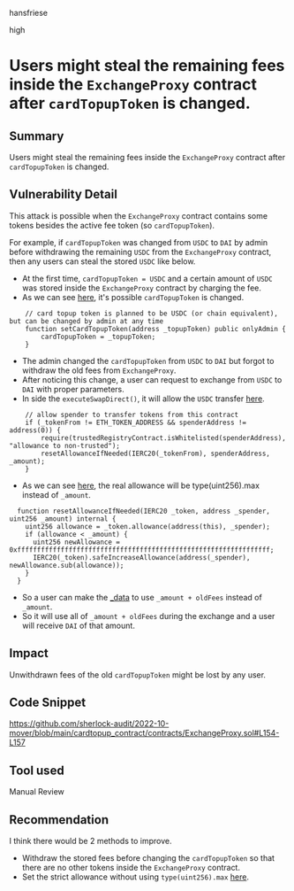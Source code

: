 hansfriese

high

# Users might steal the remaining fees inside the `ExchangeProxy` contract after `cardTopupToken` is changed.

## Summary
Users might steal the remaining fees inside the `ExchangeProxy` contract after `cardTopupToken` is changed.

## Vulnerability Detail
This attack is possible when the `ExchangeProxy` contract contains some tokens besides the active fee token (so `cardTopupToken`).

For example, if `cardTopupToken` was changed from `USDC` to `DAI` by admin before withdrawing the remaining `USDC` from the `ExchangeProxy` contract, then any users can steal the stored `USDC` like below.

- At the first time, `cardTopupToken = USDC` and a certain amount of `USDC` was stored inside the `ExchangeProxy` contract by charging the fee.
- As we can see [here](https://github.com/sherlock-audit/2022-10-mover/blob/main/cardtopup_contract/contracts/HardenedTopupProxy.sol#L213-L216), it's possible `cardTopupToken` is changed.

```solidity
    // card topup token is planned to be USDC (or chain equivalent), but can be changed by admin at any time
    function setCardTopupToken(address _topupToken) public onlyAdmin {
        cardTopupToken = _topupToken;
    }
```
- The admin changed the `cardTopupToken` from `USDC` to `DAI` but forgot to withdraw the old fees from `ExchangeProxy`.
- After noticing this change, a user can request to exchange from `USDC` to `DAI` with proper parameters.
- In side the `executeSwapDirect()`, it will allow the `USDC` transfer [here](https://github.com/sherlock-audit/2022-10-mover/blob/main/cardtopup_contract/contracts/ExchangeProxy.sol#L154-L157).

```solidity
    // allow spender to transfer tokens from this contract
    if (_tokenFrom != ETH_TOKEN_ADDRESS && spenderAddress != address(0)) {
        require(trustedRegistryContract.isWhitelisted(spenderAddress), "allowance to non-trusted");
        resetAllowanceIfNeeded(IERC20(_tokenFrom), spenderAddress, _amount);
    }
```
- As we can see [here](https://github.com/sherlock-audit/2022-10-mover/blob/main/cardtopup_contract/contracts/utils/SafeAllowanceReset.sol#L20-L26), the real allowance will be type(uint256).max instead of `_amount`.

```solidity
  function resetAllowanceIfNeeded(IERC20 _token, address _spender, uint256 _amount) internal {
    uint256 allowance = _token.allowance(address(this), _spender);
    if (allowance < _amount) {
      uint256 newAllowance = 0xffffffffffffffffffffffffffffffffffffffffffffffffffffffffffffffff;
      IERC20(_token).safeIncreaseAllowance(address(_spender), newAllowance.sub(allowance));
    }
  }
```
- So a user can make the [_data](https://github.com/sherlock-audit/2022-10-mover/blob/main/cardtopup_contract/contracts/ExchangeProxy.sol#L137) to use `_amount + oldFees` instead of `_amount`.
- So it will use all of `_amount + oldFees` during the exchange and a user will receive `DAI` of that amount.

## Impact
Unwithdrawn fees of the old `cardTopupToken` might be lost by any user.

## Code Snippet
https://github.com/sherlock-audit/2022-10-mover/blob/main/cardtopup_contract/contracts/ExchangeProxy.sol#L154-L157

## Tool used
Manual Review

## Recommendation
I think there would be 2 methods to improve.

- Withdraw the stored fees before changing the `cardTopupToken` so that there are no other tokens inside the `ExchangeProxy` contract.
- Set the strict allowance without using `type(uint256).max` [here](https://github.com/sherlock-audit/2022-10-mover/blob/main/cardtopup_contract/contracts/ExchangeProxy.sol#L154-L157).
